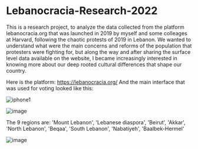 # Lebanocracia-Research-2022

This is a research project, to analyze the data collected from the platform lebanocracia.org that was launched in 2019 by myself and some colleages at Harvard, following the chaotic protests of 2019 in Lebanon. We wanted to understand what were the main concerns and reforms of the population that protesters were fighting for, but along the way and after sharing the surface level data available on the website, I became increasingly interested in knowing more about our deep rooted cultural differences that shape our country.

Here is the platform: https://lebanocracia.org/
And the main interface that was used for voting looked like this: 

![iphone1](https://user-images.githubusercontent.com/46200897/185765153-9160eb39-d550-4177-b6c5-5f1fbca7f353.png)


![image](https://user-images.githubusercontent.com/46200897/185764715-f312d776-0b1b-4256-8a5f-20c1a893aec5.png)

The 9 regions are: 'Mount Lebanon', 'Lebanese diaspora', 'Beirut', 'Akkar',
       'North Lebanon', 'Beqaa', 'South Lebanon', 'Nabatiyeh',
       'Baalbek-Hermel'

![image](https://user-images.githubusercontent.com/46200897/185764912-a7978f7c-fd4a-4fdf-9ce0-c54ad2fcd397.png)

